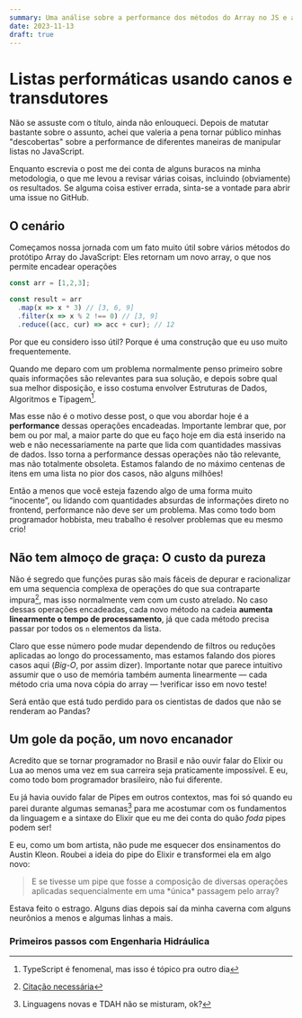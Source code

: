 ```yaml
---
summary: Uma análise sobre a performance dos métodos do Array no JS e alternativas
date: 2023-11-13
draft: true
---
```


# Listas performáticas usando canos e transdutores

Não se assuste com o título, ainda não enlouqueci. Depois de matutar bastante sobre o assunto, achei que valeria a pena tornar público minhas "descobertas" sobre a performance de diferentes maneiras de manipular listas no JavaScript.

Enquanto escrevia o post me dei conta de alguns buracos na minha metodologia, o que me levou a revisar várias coisas, incluindo (obviamente) os resultados. Se alguma coisa estiver errada, sinta-se a vontade para abrir uma issue no GitHub.

## O cenário

Começamos nossa jornada com um fato muito útil sobre vários métodos do protótipo Array do JavaScript: Eles retornam um novo array, o que nos permite encadear operações

```js
const arr = [1,2,3];

const result = arr
  .map(x => x * 3) // [3, 6, 9]
  .filter(x => x % 2 !== 0) // [3, 9]
  .reduce((acc, cur) => acc + cur); // 12
```

Por que eu considero isso útil? Porque é uma construção que eu uso muito frequentemente.

Quando me deparo com um problema normalmente penso primeiro sobre quais informações são relevantes para sua solução, e depois sobre qual sua melhor disposição, e isso costuma envolver Estruturas de Dados, Algoritmos e Tipagem[^1].

[^1]: TypeScript é fenomenal, mas isso é tópico pra outro dia

Mas esse não é o motivo desse post, o que vou abordar hoje é a **performance** dessas operações encadeadas. Importante lembrar que, por bem ou por mal, a maior parte do que eu faço hoje em dia está inserido na web e não necessariamente na parte que lida com quantidades massivas de dados. Isso torna a performance dessas operações não tão relevante, mas não totalmente obsoleta. Estamos falando de no máximo centenas de itens em uma lista no pior dos casos, não alguns milhões!

Então a menos que você esteja fazendo algo de uma forma muito “inocente”, ou lidando com quantidades absurdas de informações direto no frontend, performance não deve ser um problema. Mas como todo bom programador hobbista, meu trabalho é resolver problemas que eu mesmo crio!

## Não tem almoço de graça: O custo da pureza

Não é segredo que funções puras são mais fáceis de depurar e racionalizar em uma sequencia complexa de operações do que sua contraparte impura[^2], mas isso normalmente vem com um custo atrelado. No caso dessas operações encadeadas, cada novo método na cadeia **aumenta linearmente o tempo de processamento**, já que cada método precisa passar por todos os `n` elementos da lista.

[^2]: [Citação necessária](https://xkcd.com/285/)

Claro que esse número pode mudar dependendo de filtros ou reduções aplicadas ao longo do processamento, mas estamos falando dos piores casos aqui (*Big-O*, por assim dizer). Importante notar que parece intuitivo assumir que o uso de memória também aumenta linearmente — cada método cria uma nova cópia do array — !verificar isso em novo teste!

Será então que está tudo perdido para os cientistas de dados que não se renderam ao Pandas?

## Um gole da poção, um novo encanador

Acredito que se tornar programador no Brasil e não ouvir falar do Elixir ou Lua ao menos uma vez em sua carreira seja praticamente impossível. E eu, como todo bom programador brasileiro, não fui diferente.

Eu já havia ouvido falar de Pipes em outros contextos, mas foi só quando eu parei durante algumas semanas[^3] para me acostumar com os fundamentos da linguagem e a sintaxe do Elixir que eu me dei conta do quão *foda* pipes podem ser!

[^3]: Linguagens novas e TDAH não se misturam, ok?

E eu, como um bom artista, não pude me esquecer dos ensinamentos do Austin Kleon. Roubei a ideia do pipe do Elixir e transformei ela em algo novo:

> E se tivesse um pipe que fosse a composição de diversas operações aplicadas sequencialmente em uma \*única\* passagem pelo array?

Estava feito o estrago. Alguns dias depois saí da minha caverna com alguns neurônios a menos e algumas linhas a mais.

### Primeiros passos com Engenharia Hidráulica